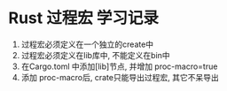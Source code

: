 # Rust 过程宏 学习记录

1. 过程宏必须定义在一个独立的create中
2. 过程宏必须定义在lib库中, 不能定义在bin中
3. 在Cargo.toml 中添加[lib]节点, 并增加  proc-macro=true
4. 添加 proc-macro后, crate只能导出过程宏, 其它不呆导出

